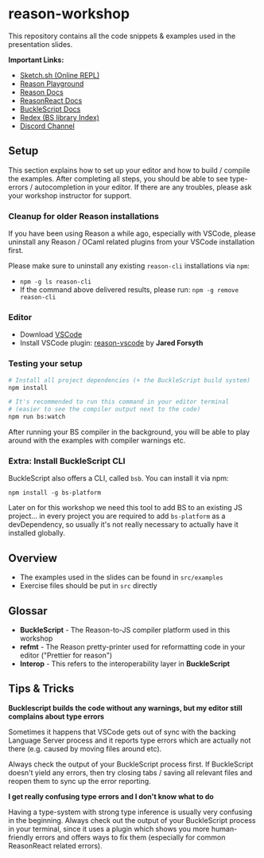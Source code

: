 # reason-workshop

This repository contains all the code snippets & examples used in the
presentation slides.

**Important Links:**

- [Sketch.sh (Online REPL)](https://sketch.sh)
- [Reason Playground](https://reasonml.github.io/en/try.html)
- [Reason Docs](https://reasonml.github.io/docs/en/quickstart-javascript.html)
- [ReasonReact Docs](https://reasonml.github.io/reason-react/)
- [BuckleScript Docs](https://bucklescript.github.io/docs/en/installation.html)
- [Redex (BS library Index)](https://redex.github.io)
- [Discord Channel](https://discord.gg/reasonml)


## Setup

This section explains how to set up your editor and how to build /
compile the examples.  After completing all steps, you should be able
to see type-errors / autocompletion in your editor. If there are any
troubles, please ask your workshop instructor for support.

### Cleanup for older Reason installations

If you have been using Reason a while ago, especially with VSCode, please uninstall any Reason / OCaml related plugins from your VSCode installation first.

Please make sure to uninstall any existing `reason-cli` installations via `npm`:

- `npm -g ls reason-cli` 
- If the command above delivered results, please run: `npm -g remove reason-cli`

### Editor

- Download [VSCode](https://code.visualstudio.com/)
- Install VSCode plugin: [reason-vscode](https://marketplace.visualstudio.com/items?itemName=jaredly.reason-vscode#overview) by **Jared Forsyth**

### Testing your setup

```sh
# Install all project dependencies (+ the BuckleScript build system)
npm install

# It's recommended to run this command in your editor terminal
# (easier to see the compiler output next to the code)
npm run bs:watch
```

After running your BS compiler in the background, you will be able to
play around with the examples with compiler warnings etc.


### Extra: Install BuckleScript CLI

BuckleScript also offers a CLI, called `bsb`. You can install it via npm:

```
npm install -g bs-platform
```

Later on for this workshop we need this tool to add BS to an existing
JS project... in every project you are required to add `bs-platform`
as a devDependency, so usually it's not really necessary to actually
have it installed globally.

## Overview

- The examples used in the slides can be found in `src/examples`
- Exercise files should be put in `src` directly

## Glossar

- **BuckleScript** - The Reason-to-JS compiler platform used in this workshop
- **refmt** - The Reason pretty-printer used for reformatting code in your editor ("Prettier for reason")
- **Interop** - This refers to the interoperability layer in **BuckleScript**

## Tips & Tricks

**Bucklescript builds the code without any warnings, but my editor still complains about type errors**

Sometimes it happens that VSCode gets out of sync with the backing Language Server process and it reports type errors which are actually not there (e.g. caused by moving files around etc).

Always check the output of your BuckleScript process first. If BuckleScript doesn't yield any errors, then try closing tabs / saving all relevant files and reopen them to sync up the error reporting.

**I get really confusing type errors and I don't know what to do**

Having a type-system with strong type inference is usually very
confusing in the beginning. Always check out the output of your
BuckleScript process in your terminal, since it uses a plugin which
shows you more human-friendly errors and offers ways to fix them
(especially for common ReasonReact related errors).

